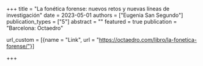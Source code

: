 +++
title = "La fonética forense: nuevos retos y nuevas líneas de investigación"
date = 2023-05-01
authors = ["Eugenia San Segundo"]
publication_types = ["5"]
abstract = ""
featured = true
publication = "Barcelona: Octaedro"

url_custom = [{name = "Link", url = "https://octaedro.com/libro/la-fonetica-forense/"}]

+++
